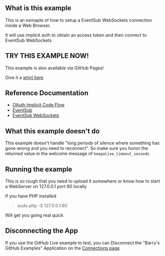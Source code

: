 ## What is this example

This is an exmaple of how to setup a EventSub WebSockets connection inside a Web Browser.

It will use implicit auth to obtain an access token and then connect to EventSub WebSockets

## TRY THIS EXAMPLE NOW!

This example is also available via GitHub Pages!

Give it a [whirl here](https://onlinekinggaming.github.io/twitch_misc/eventsub/websockets/web/basic/)

## Reference Documentation

- [OAuth Implicit Code Flow](https://dev.twitch.tv/docs/authentication/getting-tokens-oauth#implicit-grant-flow)
- [EventSub](https://dev.twitch.tv/docs/eventsub)
- [EventSub WebSockets](https://dev.twitch.tv/docs/eventsub/handling-websocket-events)

## What this example doesn't do

This example doesn't handle "long periods of silence where something has gone wrong and you need to reconnect".
So make sure you honor the returned value in the welcome message of `keepalive_timeout_seconds`

## Running the example

This is so rough that you need to upload it somewhere or know how to start a WebServer on 127.0.0.1 port 80 locally

If you have PHP installed

> sudo php -S 127.0.0.1:80

Will get you going real quick

## Disconnecting the App

If you use the GitHub Live example to test, you can Disconnect the "Barry's GitHub Examples" Application on the [Connections page](https://www.twitch.tv/settings/connections)
